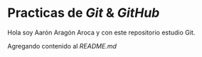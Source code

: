 # Practicas de _Git_ & _GitHub_

Hola soy Aarón Aragón Aroca y con este repositorio estudio Git.

Agregando contenido al _README.md_
